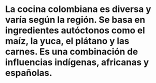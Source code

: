 # La cocina colombiana es diversa y varía según la región. Se basa en ingredientes autóctonos como el maíz, la yuca, el plátano y las carnes. Es una combinación de influencias indígenas, africanas y españolas.

